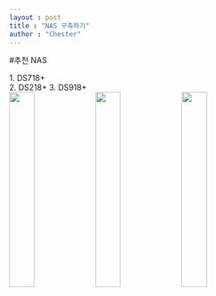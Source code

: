 ```yaml
---
layout : post
title : "NAS 구축하기"
author : "Chester"
---
```


#추천 NAS <br>

<div class="pull-left"> 1. DS718+</div>
2. DS218+   3. DS918+ <br>
<img src = "https://www.synology.com/api/products/getPhoto?product=DS718%2B&type=img_s&sort=0" width="30%" height="30%">   <img src = "https://www.synology.com/api/products/getPhoto?product=DS218%2B&type=img_s&sort=0" width="30%" height="30%">    <img src = "https://www.synology.com/api/products/getPhoto?product=DS918%2B&type=img_s&sort=0" width="30%" height="30%">
